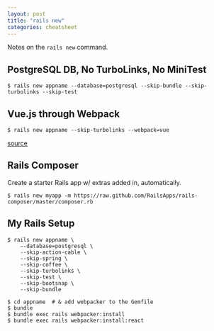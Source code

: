 ```yaml
---
layout: post
title: "rails new"
categories: cheatsheet
---
```



Notes on the `rails new` command.


## PostgreSQL DB, No TurboLinks, No MiniTest

```
$ rails new appname --database=postgresql --skip-bundle --skip-turbolinks --skip-test
```


## Vue.js through Webpack

```
$ rails new appname --skip-turbolinks --webpack=vue
```

[source](https://www.engineyard.com/blog/rails-and-vue-js-part-1)


## Rails Composer

Create a starter Rails app w/ extras added in, automatically.

```
$ rails new myapp -m https://raw.github.com/RailsApps/rails-composer/master/composer.rb
```


## My Rails Setup

```
$ rails new appname \
    --database=postgresql \
    --skip-action-cable \
    --skip-spring \
    --skip-coffee \
    --skip-turbolinks \
    --skip-test \
    --skip-bootsnap \
    --skip-bundle

$ cd appname  # & add webpacker to the Gemfile
$ bundle
$ bundle exec rails webpacker:install
$ bundle exec rails webpacker:install:react
```
